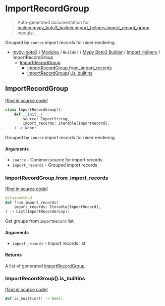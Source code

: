 # ImportRecordGroup

> Auto-generated documentation for [builder.mypy_boto3_builder.import_helpers.import_record_group](https://github.com/vemel/mypy_boto3/blob/master/builder/mypy_boto3_builder/import_helpers/import_record_group.py) module.

Grouped by `source` import records for nicer rendering.

- [mypy-boto3](../../../README.md#mypy_boto3) / [Modules](../../../MODULES.md#mypy-boto3-modules) / `Builder` / [Mypy Boto3 Builder](../index.md#mypy-boto3-builder) / [Import Helpers](index.md#import-helpers) / ImportRecordGroup
    - [ImportRecordGroup](#importrecordgroup)
        - [ImportRecordGroup.from_import_records](#importrecordgroupfrom_import_records)
        - [ImportRecordGroup().is_builtins](#importrecordgroupis_builtins)

## ImportRecordGroup

[[find in source code]](https://github.com/vemel/mypy_boto3/blob/master/builder/mypy_boto3_builder/import_helpers/import_record_group.py#L12)

```python
class ImportRecordGroup():
    def __init__(
        source: ImportString,
        import_records: Iterable[ImportRecord],
    ) -> None:
```

Grouped by `source` import records for nicer rendering.

#### Arguments

- `source` - Common source for import records.
- `import_records` - Grouped import records.

### ImportRecordGroup.from_import_records

[[find in source code]](https://github.com/vemel/mypy_boto3/blob/master/builder/mypy_boto3_builder/import_helpers/import_record_group.py#L27)

```python
@classmethod
def from_import_records(
    import_records: Iterable[ImportRecord],
) -> List[ImportRecordGroup]:
```

Get groups from `ImportRecord` list.

#### Arguments

- `import_records` - Import records list.

#### Returns

A list of generated [ImportRecordGroup](#importrecordgroup).

### ImportRecordGroup().is_builtins

[[find in source code]](https://github.com/vemel/mypy_boto3/blob/master/builder/mypy_boto3_builder/import_helpers/import_record_group.py#L54)

```python
def is_builtins() -> bool:
```
